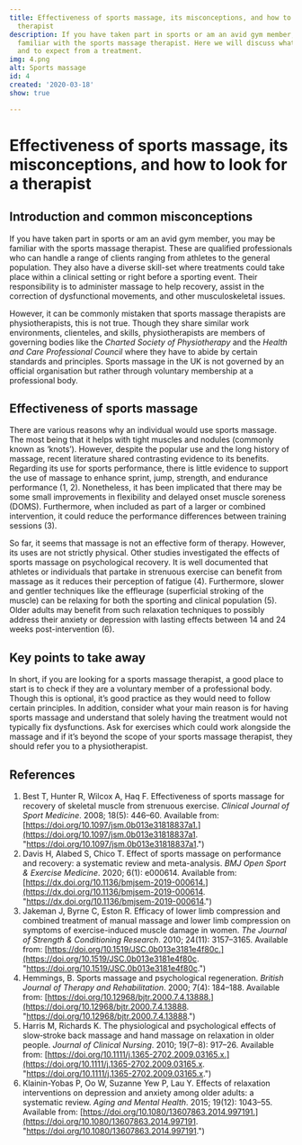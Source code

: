 ```yaml
---
title: Effectiveness of sports massage, its misconceptions, and how to look for a
  therapist
description: If you have taken part in sports or am an avid gym member, you may be
  familiar with the sports massage therapist. Here we will discuss what to look for
  and to expect from a treatment.
img: 4.png
alt: Sports massage
id: 4
created: '2020-03-18'
show: true

---
```

# **Effectiveness of sports massage, its misconceptions, and how to look for a therapist**

## **Introduction and common misconceptions**

If you have taken part in sports or am an avid gym member, you may be familiar with the sports massage therapist. These are qualified professionals who can handle a range of clients ranging from athletes to the general population. They also have a diverse skill-set where treatments could take place within a clinical setting or right before a sporting event. Their responsibility is to administer massage to help recovery, assist in the correction of dysfunctional movements, and other musculoskeletal issues.

However, it can be commonly mistaken that sports massage therapists are physiotherapists, this is not true. Though they share similar work environments, clienteles, and skills, physiotherapists are members of governing bodies like the _Charted Society of Physiotherapy_ and the _Health and Care Professional Council_ where they have to abide by certain standards and principles. Sports massage in the UK is not governed by an official organisation but rather through voluntary membership at a professional body.

## **Effectiveness of sports massage**

There are various reasons why an individual would use sports massage. The most being that it helps with tight muscles and nodules (commonly known as ‘knots’). However, despite the popular use and the long history of massage, recent literature shared contrasting evidence to its benefits. Regarding its use for sports performance, there is little evidence to support the use of massage to enhance sprint, jump, strength, and endurance performance (1, 2). Nonetheless, it has been implicated that there may be some small improvements in flexibility and delayed onset muscle soreness (DOMS). Furthermore, when included as part of a larger or combined intervention, it could reduce the performance differences between training sessions (3).

So far, it seems that massage is not an effective form of therapy. However, its uses are not strictly physical. Other studies investigated the effects of sports massage on psychological recovery. It is well documented that athletes or individuals that partake in strenuous exercise can benefit from massage as it reduces their perception of fatigue (4). Furthermore, slower and gentler techniques like the effleurage (superficial stroking of the muscle) can be relaxing for both the sporting and clinical population (5). Older adults may benefit from such relaxation techniques to possibly address their anxiety or depression with lasting effects between 14 and 24 weeks post-intervention (6).

## **Key points to take away**

In short, if you are looking for a sports massage therapist, a good place to start is to check if they are a voluntary member of a professional body. Though this is optional, it’s good practice as they would need to follow certain principles. In addition, consider what your main reason is for having sports massage and understand that solely having the treatment would not typically fix dysfunctions. Ask for exercises which could work alongside the massage and if it’s beyond the scope of your sports massage therapist, they should refer you to a physiotherapist.

## **References**

1. Best T, Hunter R, Wilcox A, Haq F. Effectiveness of sports massage for recovery of skeletal muscle from strenuous exercise. _Clinical Journal of Sport Medicine_. 2008; 18(5): 446–60. Available from: [https://doi.org/10.1097/jsm.0b013e31818837a1.](https://doi.org/10.1097/jsm.0b013e31818837a1. "https://doi.org/10.1097/jsm.0b013e31818837a1.")
2. Davis H, Alabed S, Chico T. Effect of sports massage on performance and recovery: a systematic review and meta-analysis. _BMJ Open Sport & Exercise Medicine_. 2020; 6(1): e000614. Available from: [https://dx.doi.org/10.1136/bmjsem-2019-000614.](https://dx.doi.org/10.1136/bmjsem-2019-000614. "https://dx.doi.org/10.1136/bmjsem-2019-000614.")
3. Jakeman J, Byrne C, Eston R. Efficacy of lower limb compression and combined treatment of manual massage and lower limb compression on symptoms of exercise-induced muscle damage in women. _The Journal of Strength & Conditioning Research_. 2010; 24(11): 3157–3165. Available from: [https://doi.org/10.1519/JSC.0b013e3181e4f80c.](https://doi.org/10.1519/JSC.0b013e3181e4f80c. "https://doi.org/10.1519/JSC.0b013e3181e4f80c.")
4. Hemmings, B. Sports massage and psychological regeneration. _British Journal of Therapy and Rehabilitation_. 2000; 7(4): 184–188. Available from: [https://doi.org/10.12968/bjtr.2000.7.4.13888.](https://doi.org/10.12968/bjtr.2000.7.4.13888. "https://doi.org/10.12968/bjtr.2000.7.4.13888.")
5. Harris M, Richards K. The physiological and psychological effects of slow‐stroke back massage and hand massage on relaxation in older people. _Journal of Clinical Nursing_. 2010; 19(7–8): 917–26. Available from: [https://doi.org/10.1111/j.1365-2702.2009.03165.x.](https://doi.org/10.1111/j.1365-2702.2009.03165.x. "https://doi.org/10.1111/j.1365-2702.2009.03165.x.")
6. Klainin-Yobas P, Oo W, Suzanne Yew P, Lau Y. Effects of relaxation interventions on depression and anxiety among older adults: a systematic review. _Aging and Mental Health_. 2015; 19(12): 1043–55. Available from: [https://doi.org/10.1080/13607863.2014.997191.](https://doi.org/10.1080/13607863.2014.997191. "https://doi.org/10.1080/13607863.2014.997191.")